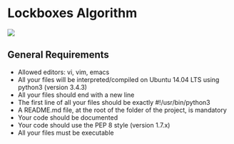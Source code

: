 # Lockboxes Algorithm

<img src=https://camo.githubusercontent.com/6d5843c843892b49cccc94f3a259490fec580a3d5274e138ce068216b8a495fe/68747470733a2f2f7777772e6564756361746976652e696f2f63646e2d6367692f696d6167652f666f726d61743d6175746f2c77696474683d3630302c7175616c6974793d37352f76326170692f636f6c6c656374696f6e2f31303337303030312f363131383032313034363230363436342f696d6167652f35303636353331323635353736393630>

## General Requirements
- Allowed editors: vi, vim, emacs
- All your files will be interpreted/compiled on Ubuntu 14.04 LTS using python3 (version 3.4.3)
- All your files should end with a new line
- The first line of all your files should be exactly #!/usr/bin/python3
- A README.md file, at the root of the folder of the project, is mandatory
- Your code should be documented
- Your code should use the PEP 8 style (version 1.7.x)
- All your files must be executable
